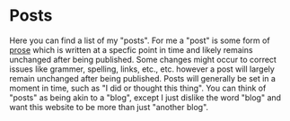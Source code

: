 # Posts

Here you can find a list of my "posts". For me a "post" is some form of
[prose](/prose.md) which is written at a specfic point in time and likely
remains unchanged after being published. Some changes might occur to correct
issues like grammer, spelling, links, etc., etc. however a post will largely
remain unchanged after being published. Posts will generally be set in a moment
in time, such as "I did or thought this thing". You can think of "posts" as
being akin to a "blog", except I just dislike the word "blog" and want this
website to be more than just "another blog".
